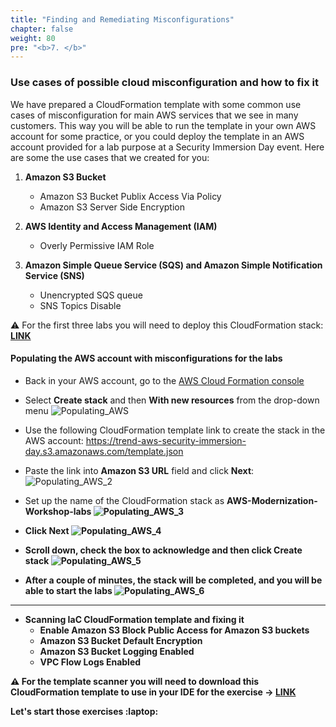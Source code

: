 ```yaml
---
title: "Finding and Remediating Misconfigurations"
chapter: false
weight: 80
pre: "<b>7. </b>"
---
```


### Use cases of possible cloud misconfiguration and how to fix it

We have prepared a CloudFormation template with some common use cases of misconfiguration for main AWS services that we see in many customers. This way you will be able to run the template in your own AWS account for some practice, or you could deploy the template in an AWS account provided for a lab purpose at a Security Immersion Day event. Here are some the use cases that we created for you:

1.  <b>Amazon S3 Bucket</b>
    - Amazon S3 Bucket Publix Access Via Policy
    - Amazon S3 Server Side Encryption

2.  <b>AWS Identity and Access Management (IAM)</b>
    - Overly Permissive IAM Role

3.  <b>Amazon Simple Queue Service (SQS) and Amazon Simple Notification Service (SNS)</b>
    - Unencrypted SQS queue
    - SNS Topics Disable

:warning: For the first three labs you will need to deploy this CloudFormation stack: <b>[LINK](https://trend-aws-security-immersion-day.s3.amazonaws.com/template.json)</b>

#### Populating the AWS account with misconfigurations for the labs

- Back in your AWS account, go to the [AWS Cloud Formation console](https://console.aws.amazon.com/cloudformation/)

- Select <b>Create stack</b> and then <b>With new resources</b> from the drop-down menu
![Populating_AWS](/images/populating.png)

- Use the following CloudFormation template link to create the stack in the AWS account: https://trend-aws-security-immersion-day.s3.amazonaws.com/template.json

- Paste the link into <b>Amazon S3 URL</b> field and click <b>Next</b>:
![Populating_AWS_2](/images/populating2.png)

- Set up the name of the CloudFormation stack as <b>AWS-Modernization-Workshop-labs<b>
![Populating_AWS_3](/images/populating3_new.png)

- Click <b>Next</b>
![Populating_AWS_4](/images/populating4.png)

- Scroll down, check the box to acknowledge and then click <b>Create stack</b>
![Populating_AWS_5](/images/populating5.png)

- After a couple of minutes, the stack will be completed, and you will be able to start the labs
![Populating_AWS_6](/images/populating6_new.png)

----------------------------------------------------------------------------------------------------------------------

-  <b>Scanning IaC CloudFormation template and fixing it</b>
    - Enable Amazon S3 Block Public Access for Amazon S3 buckets
    - Amazon S3 Bucket Default Encryption
    - Amazon S3 Bucket Logging Enabled
    - VPC Flow Logs Enabled

:warning: For the template scanner you will need to download this CloudFormation template to use in your IDE for the exercise ->  <b>[LINK](https://trend-aws-security-immersion-day.s3.amazonaws.com/lab5.template.yaml) </b>

Let's start those exercises :laptop: